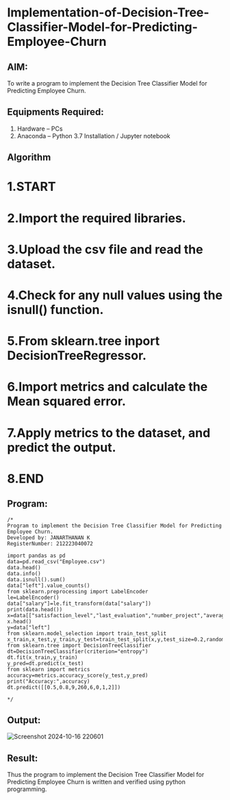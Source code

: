 # Implementation-of-Decision-Tree-Classifier-Model-for-Predicting-Employee-Churn

## AIM:
To write a program to implement the Decision Tree Classifier Model for Predicting Employee Churn.

## Equipments Required:
1. Hardware – PCs
2. Anaconda – Python 3.7 Installation / Jupyter notebook

## Algorithm
# 1.START
# 2.Import the required libraries.
# 3.Upload the csv file and read the dataset.
# 4.Check for any null values using the isnull() function.
# 5.From sklearn.tree inport DecisionTreeRegressor.
# 6.Import metrics and calculate the Mean squared error.
# 7.Apply metrics to the dataset, and predict the output.
# 8.END

## Program:
```
/*
Program to implement the Decision Tree Classifier Model for Predicting Employee Churn.
Developed by: JANARTHANAN K
RegisterNumber: 212223040072

import pandas as pd
data=pd.read_csv("Employee.csv")
data.head()
data.info()
data.isnull().sum()
data["left"].value_counts()
from sklearn.preprocessing import LabelEncoder
le=LabelEncoder()
data["salary"]=le.fit_transform(data["salary"])
print(data.head())
x=data[["satisfaction_level","last_evaluation","number_project","average_montly_hours","time_spend_company","Work_accident","promotion_last_5years","salary"]]
x.head()
y=data["left"]
from sklearn.model_selection import train_test_split
x_train,x_test,y_train,y_test=train_test_split(x,y,test_size=0.2,random_state=100)
from sklearn.tree import DecisionTreeClassifier
dt=DecisionTreeClassifier(criterion="entropy")
dt.fit(x_train,y_train)
y_pred=dt.predict(x_test)
from sklearn import metrics
accuracy=metrics.accuracy_score(y_test,y_pred)
print("Accuracy:",accuracy)
dt.predict([[0.5,0.8,9,260,6,0,1,2]])

*/
```

## Output:
![Screenshot 2024-10-16 220601](https://github.com/user-attachments/assets/bced0165-3dea-4b53-98ba-40e68f656f86)


## Result:
Thus the program to implement the  Decision Tree Classifier Model for Predicting Employee Churn is written and verified using python programming.
